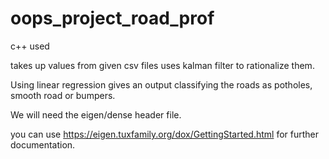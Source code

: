 # oops_project_road_prof
c++ used

takes up values from given csv files uses kalman filter to 
rationalize them.

Using linear regression gives an output classifying the roads as potholes, smooth road or bumpers.

We will need the eigen/dense header file.

you can use https://eigen.tuxfamily.org/dox/GettingStarted.html for further documentation.




